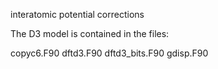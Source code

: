 interatomic potential corrections

The D3 model is contained in the files:

copyc6.F90
dftd3.F90
dftd3_bits.F90
gdisp.F90
